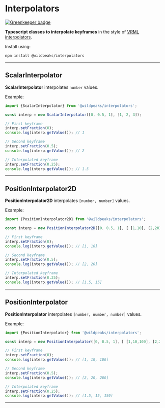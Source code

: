 # Interpolators

[![Greenkeeper badge](https://badges.greenkeeper.io/wildpeaks/package-interpolators.svg)](https://greenkeeper.io/)

**Typescript classes to interpolate keyframes** in the style of [VRML interpolators](http://www.web3d.org/documents/specifications/14772/V2.0/part1/nodesRef.html#ScalarInterpolator).

Install using:

	npm install @wildpeaks/interpolators


-------------------------------------------------------------------------------

## ScalarInterpolator

**ScalarInterpolator** interpolates `number` values.

Example:

````ts
import {ScalarInterpolator} from '@wildpeaks/interpolators';

const interp = new ScalarInterpolator([0, 0.5, 1], [1, 2, 3]);

// First keyframe
interp.setFraction(0);
console.log(interp.getValue()); // 1

// Second keyframe
interp.setFraction(0.5);
console.log(interp.getValue()); // 2

// Interpolated keyframe
interp.setFraction(0.25);
console.log(interp.getValue()); // 1.5

````

-------------------------------------------------------------------------------

## PositionInterpolator2D

**PositionInterpolator2D** interpolates `[number, number]` values.

Example:

````ts
import {PositionInterpolator2D} from '@wildpeaks/interpolators';

const interp = new PositionInterpolator2D([0, 0.5, 1], [ [1,10], [2,20], [3,30] ]);

// First keyframe
interp.setFraction(0);
console.log(interp.getValue()); // [1, 10]

// Second keyframe
interp.setFraction(0.5);
console.log(interp.getValue()); // [2, 20]

// Interpolated keyframe
interp.setFraction(0.25);
console.log(interp.getValue()); // [1.5, 15]

````

-------------------------------------------------------------------------------

## PositionInterpolator

**PositionInterpolator** interpolates `[number, number, number]` values.

Example:

````ts
import {PositionInterpolator} from '@wildpeaks/interpolators';

const interp = new PositionInterpolator([0, 0.5, 1], [ [1,10,100], [2,20,200], [3,30,300] ]);

// First keyframe
interp.setFraction(0);
console.log(interp.getValue()); // [1, 10, 100]

// Second keyframe
interp.setFraction(0.5);
console.log(interp.getValue()); // [2, 20, 200]

// Interpolated keyframe
interp.setFraction(0.25);
console.log(interp.getValue()); // [1.5, 15, 150]

````


-------------------------------------------------------------------------------

